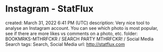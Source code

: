 # Instagram - StatFlux

created: March 31, 2022 6:41 PM (UTC)
description: Very nice tool to analyse an Instagram account. You can see which photo is most popular, see if there are more likes vs comments on a photo, etc.
folder: BOOKMRKS-MTHRFCKR / SEARCH PARTY MTHRFCKR! / Social Media Search
tags: Search, Social Media
url: http://statflux.com